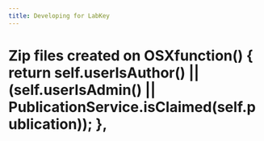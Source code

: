 ```yaml
---
title: Developing for LabKey
---
```


# Zip files created on OSXfunction() { return self.userIsAuthor() || (self.userIsAdmin() || PublicationService.isClaimed(self.publication)); },